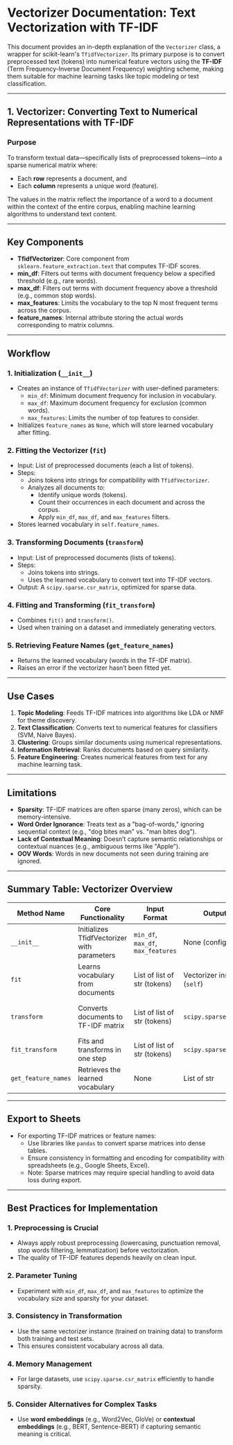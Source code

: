 # Vectorizer Documentation: Text Vectorization with TF-IDF  
This document provides an in-depth explanation of the `Vectorizer` class, a wrapper for scikit-learn's `TfidfVectorizer`. Its primary purpose is to convert preprocessed text (tokens) into numerical feature vectors using the **TF-IDF** (Term Frequency-Inverse Document Frequency) weighting scheme, making them suitable for machine learning tasks like topic modeling or text classification.

---

## 1. Vectorizer: Converting Text to Numerical Representations with TF-IDF  

### **Purpose**  
To transform textual data—specifically lists of preprocessed tokens—into a sparse numerical matrix where:  
- Each **row** represents a document, and  
- Each **column** represents a unique word (feature).  

The values in the matrix reflect the importance of a word to a document within the context of the entire corpus, enabling machine learning algorithms to understand text content.

---

## Key Components  

- **TfidfVectorizer**: Core component from `sklearn.feature_extraction.text` that computes TF-IDF scores.  
- **min_df**: Filters out terms with document frequency below a specified threshold (e.g., rare words).  
- **max_df**: Filters out terms with document frequency above a threshold (e.g., common stop words).  
- **max_features**: Limits the vocabulary to the top N most frequent terms across the corpus.  
- **feature_names**: Internal attribute storing the actual words corresponding to matrix columns.

---

## Workflow  

### 1. **Initialization (`__init__`)**  
- Creates an instance of `TfidfVectorizer` with user-defined parameters:  
  - `min_df`: Minimum document frequency for inclusion in vocabulary.  
  - `max_df`: Maximum document frequency for exclusion (common words).  
  - `max_features`: Limits the number of top features to consider.  
- Initializes `feature_names` as `None`, which will store learned vocabulary after fitting.

### 2. **Fitting the Vectorizer (`fit`)**  
- Input: List of preprocessed documents (each a list of tokens).  
- Steps:  
  - Joins tokens into strings for compatibility with `TfidfVectorizer`.  
  - Analyzes all documents to:  
    - Identify unique words (tokens).  
    - Count their occurrences in each document and across the corpus.  
    - Apply `min_df`, `max_df`, and `max_features` filters.  
- Stores learned vocabulary in `self.feature_names`.

### 3. **Transforming Documents (`transform`)**  
- Input: List of preprocessed documents (lists of tokens).  
- Steps:  
  - Joins tokens into strings.  
  - Uses the learned vocabulary to convert text into TF-IDF vectors.  
- Output: A `scipy.sparse.csr_matrix`, optimized for sparse data.

### 4. **Fitting and Transforming (`fit_transform`)**  
- Combines `fit()` and `transform()`.  
- Used when training on a dataset and immediately generating vectors.

### 5. **Retrieving Feature Names (`get_feature_names`)**  
- Returns the learned vocabulary (words in the TF-IDF matrix).  
- Raises an error if the vectorizer hasn’t been fitted yet.

---

## Use Cases  

1. **Topic Modeling**: Feeds TF-IDF matrices into algorithms like LDA or NMF for theme discovery.  
2. **Text Classification**: Converts text to numerical features for classifiers (SVM, Naive Bayes).  
3. **Clustering**: Groups similar documents using numerical representations.  
4. **Information Retrieval**: Ranks documents based on query similarity.  
5. **Feature Engineering**: Creates numerical features from text for any machine learning task.

---

## Limitations  

- **Sparsity**: TF-IDF matrices are often sparse (many zeros), which can be memory-intensive.  
- **Word Order Ignorance**: Treats text as a "bag-of-words," ignoring sequential context (e.g., "dog bites man" vs. "man bites dog").  
- **Lack of Contextual Meaning**: Doesn’t capture semantic relationships or contextual nuances (e.g., ambiguous terms like "Apple").  
- **OOV Words**: Words in new documents not seen during training are ignored.

---

## Summary Table: Vectorizer Overview  

| Method Name           | Core Functionality                                | Input Format                          | Output Type                           | Primary Use Case                              |
|-----------------------|---------------------------------------------------|----------------------------------------|----------------------------------------|------------------------------------------------|
| `__init__`            | Initializes TfidfVectorizer with parameters       | `min_df`, `max_df`, `max_features`     | None (configuration)                   | Configuring vectorization settings             |
| `fit`                 | Learns vocabulary from documents                  | List of list of str (tokens)           | Vectorizer instance (`self`)           | Training the vectorizer on a corpus            |
| `transform`           | Converts documents to TF-IDF matrix               | List of list of str (tokens)           | `scipy.sparse.csr_matrix`              | Applying learned vectorization to new data     |
| `fit_transform`       | Fits and transforms in one step                   | List of list of str (tokens)           | `scipy.sparse.csr_matrix`              | One-step training and vectorization            |
| `get_feature_names`   | Retrieves the learned vocabulary                  | None                                   | List of str                            | Understanding features used by the model       |

---

## Export to Sheets  

- For exporting TF-IDF matrices or feature names:  
  - Use libraries like `pandas` to convert sparse matrices into dense tables.  
  - Ensure consistency in formatting and encoding for compatibility with spreadsheets (e.g., Google Sheets, Excel).  
  - Note: Sparse matrices may require special handling to avoid data loss during export.

---

## Best Practices for Implementation  

### **1. Preprocessing is Crucial**  
- Always apply robust preprocessing (lowercasing, punctuation removal, stop words filtering, lemmatization) before vectorization.  
- The quality of TF-IDF features depends heavily on clean input.

### **2. Parameter Tuning**  
- Experiment with `min_df`, `max_df`, and `max_features` to optimize the vocabulary size and sparsity for your dataset.  

### **3. Consistency in Transformation**  
- Use the same vectorizer instance (trained on training data) to transform both training and test sets.  
- This ensures consistent vocabulary across all data.

### **4. Memory Management**  
- For large datasets, use `scipy.sparse.csr_matrix` efficiently to handle sparsity.  

### **5. Consider Alternatives for Complex Tasks**  
- Use **word embeddings** (e.g., Word2Vec, GloVe) or **contextual embeddings** (e.g., BERT, Sentence-BERT) if capturing semantic meaning is critical.